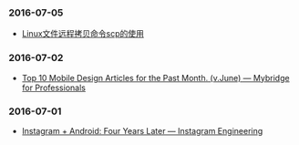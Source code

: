 ### 2016-07-05<br>
+ [Linux文件远程拷贝命令scp的使用](https://mp.weixin.qq.com/s?__biz=MzI4MDEwNzAzNg==&mid=2649443523&idx=1&sn=5d703e6fef0b3663b5a4478c32fe45eb&scene=0&key=77421cf58af4a653d41594a5a8462300159a4c001822e7044563c3dc9de486f1d272d2804faf0eb2876082c67639bb37&ascene=0&uin=MjQ4MzEzMDQ0Mw%3D%3D&devicetype=iMac+MacBookPro11%2C4+OSX+OSX+10.11+build(15A284)&version=11020201&pass_ticket=R6REXYW6pBsbIMHmYlBkhbmv2JT6guoCSlHn%2BTgmILq%2BMg%2Bicnqi34F4k9nbalSJ)<br>

### 2016-07-02<br>
+ [Top 10 Mobile Design Articles for the Past Month. (v.June) — Mybridge for Professionals](https://medium.mybridge.co/top-10-mobile-design-articles-for-the-past-month-v-june-c071376e2828#.i217591dg)<br>

### 2016-07-01<br>
+ [Instagram + Android: Four Years Later — Instagram Engineering](https://engineering.instagram.com/instagram-android-four-years-later-927c166b0201#.dw9tcv3vc)<br>

